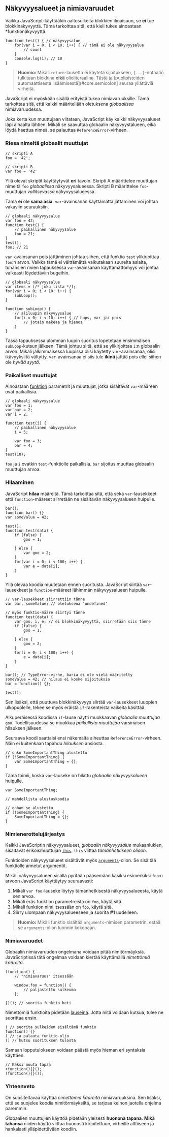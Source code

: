 ## Näkyvyysalueet ja nimiavaruudet

Vaikka JavaScript-käyttääkin aaltosulkeita blokkien ilmaisuun, se **ei** tue blokkinäkyvyyttä. Tämä tarkoittaa sitä, että kieli tukee ainoastaan *funktionäkyvyyttä.

    function test() { // näkyvyysalue
        for(var i = 0; i < 10; i++) { // tämä ei ole näkyvyysalue
            // count
        }
        console.log(i); // 10
    }

> **Huomio:** Mikäli `return`-lausetta ei käytetä sijoitukseen, `{...}`-notaatio tulkitaan blokkina **eikä** olioliteraalina. Tästä ja [puolipisteiden automaattisesta lisäämisestä](#core.semicolon] seuraa yllättäviä virheitä.

JavaScript ei myöskään sisällä erityistä tukea nimiavaruuksille. Tämä tarkoittaa sitä, että kaikki määritellään oletuksena *globaalissa* nimiavaruudessa.

Joka kerta kun muuttujaan viitataan, JavaScript käy kaikki näkyvyysalueet läpi alhaalta lähtien. Mikäli se saavuttaa globaalin näkyvyystalueen, eikä löydä haettua nimeä, se palauttaa `ReferenceError`-virheen.

### Riesa nimeltä globaalit muuttujat

    // skripti A
    foo = '42';

    // skripti B
    var foo = '42'

Yllä olevat skriptit käyttäytyvät **eri** tavoin. Skripti A määrittelee muuttujan nimeltä `foo` *globaalissa* näkyvyysalueessa. Skripti B määrittelee `foo`-muuttujan *vallitsevassa* näkyvyysalueessa.

Tämä **ei** ole **sama asia**. `var`-avainsanan käyttämättä jättäminen voi johtaa vakaviin seurauksiin.

    // globaali näkyvyysalue
    var foo = 42;
    function test() {
        // paikallinen näkyvyysalue
        foo = 21;
    }
    test();
    foo; // 21

`var`-avainsanan pois jättäminen johtaa siihen, että funktio `test` ylikirjoittaa `foo`:n arvon. Vaikka tämä ei välttämättä vaikutakaan suurelta asialta, tuhansien rivien tapauksessa `var`-avainsanan käyttämättömyys voi johtaa vaikeasti löydettäviin bugeihin.

    // globaali näkyvyysalue
    var items = [/* joku lista */];
    for(var i = 0; i < 10; i++) {
        subLoop();
    }

    function subLoop() {
        // aliluupin näkyvyysalue
        for(i = 0; i < 10; i++) { // hups, var jäi pois
            // jotain makeaa ja hienoa
        }
    }

Tässä tapauksessa ulomman luupin suoritus lopetetaan ensimmäisen `subLoop`-kutsun jälkeen. Tämä johtuu siitä, että se ylikirjoittaa `i`:n globaalin arvon. Mikäli jälkimmäisessä luupissa olisi käytetty `var`-avainsanaa, olisi ikävyyksiltä vältytty. `var`-avainsanaa ei siis tule **ikinä** jättää pois ellei siihen ole *hyvää syytä*.

### Paikalliset muuttujat

Ainoastaan [funktion](#function.general) parametrit ja muuttujat, jotka sisältävät `var`-määreen ovat paikallisia.

    // globaali näkyvyysalue
    var foo = 1;
    var bar = 2;
    var i = 2;

    function test(i) {
        // paikallinen näkyvyysalue
        i = 5;

        var foo = 3;
        bar = 4;
    }
    test(10);

`foo` ja `i` ovatkin `test`-funktiolle paikallisia. `bar` sijoitus muuttaa globaalin muuttujan arvoa.

### Hilaaminen

JavaScript **hilaa** määreitä. Tämä tarkoittaa sitä, että sekä `var`-lausekkeet että `function`-määreet siirretään ne sisältävän näkyvyysalueen huipulle.

    bar();
    function bar() {}
    var someValue = 42;

    test();
    function test(data) {
        if (false) {
            goo = 1;

        } else {
            var goo = 2;
        }
        for(var i = 0; i < 100; i++) {
            var e = data[i];
        }
    }

Yllä olevaa koodia muutetaan ennen suoritusta. JavaScript siirtää `var`-lausekkeet ja `function`-määreet lähimmän näkyvyysalueen huipulle.

    // var-lausekkeet siirrettiin tänne
    var bar, someValue; // oletuksena 'undefined'

    // myös funktio-määre siirtyi tänne
    function test(data) {
        var goo, i, e; // ei blokkinäkyvyyttä, siirretään siis tänne
        if (false) {
            goo = 1;

        } else {
            goo = 2;
        }
        for(i = 0; i < 100; i++) {
            e = data[i];
        }
    }

    bar(); // TypeError-virhe, baria ei ole vielä määritelty
    someValue = 42; // hilaus ei koske sijoituksia
    bar = function() {};

    test();

Sen lisäksi, että puuttuva blokkinäkyvyys siirtää `var`-lausekkeet luuppien ulkopuolelle, tekee se myös eräistä `if`-rakenteista vaikeita käsittää.

Alkuperäisessä koodissa `if`-lause näytti muokkaavan *globaalia muuttujaa* `goo`. Todellisuudessa se muokkaa *paikallista muuttujaa* varsinaisen hilauksen jälkeen.

Seuraava koodi saattaisi ensi näkemältä aiheuttaa `ReferenceError`-virheen. Näin ei kuitenkaan tapahdu *hilauksen* ansiosta.

    // onko SomeImportantThing alustettu
    if (!SomeImportantThing) {
        var SomeImportantThing = {};
    }

Tämä toimii, koska `var`-lauseke on hilattu *globaalin näkyvyysalueen* huipulle.

    var SomeImportantThing;

    // mahdollista alustuskoodia

    // onhan se alustettu
    if (!SomeImportantThing) {
        SomeImportantThing = {};
    }

### Nimienerottelujärjestys

Kaikki JavaScriptin näkyvyysalueet, *globaalin näkyvyysalue* mukaanlukien, sisältävät erikoismuuttujan [`this`](#function.this). `this` viittaa *tämänhetkiseen olioon*.

Funktioiden näkyvyysalueet sisältävät myös [`arguments`](#function.arguments)-olion. Se sisältää funktiolle annetut argumentit.

Mikäli näkyvyysalueen sisällä pyritään pääsemään käsiksi esimerkiksi `foo`:n arvoon JavaScript käyttäytyy seuraavasti:

 1. Mikäli `var foo`-lauseke löytyy tämänhetkisestä näkyvyysalueesta, käytä sen arvoa.
 2. Mikäli eräs funktion parametreista on `foo`, käytä sitä.
 3. Mikäli funktion nimi itsessään on `foo`, käytä sitä.
 4. Siirry ulompaan näkyvyysalueeseen ja suorita **#1** uudelleen.

> **Huomio:** Mikäli funktio sisältää `arguments`-nimisen parametrin, estää se `arguments`-olion luonnin kokonaan.

### Nimiavaruudet

Globaalin nimiavaruuden ongelmana voidaan pitää nimitörmäyksiä. JavaScriptissä tätä ongelmaa voidaan kiertää käyttämällä *nimettömiä kääreitä*.

    (function() {
        // "nimiavaruus" itsessään
        
        window.foo = function() {
            // paljastettu sulkeuma
        };

    })(); // suorita funktio heti

Nimettömiä funktioita pidetään [lauseina](#function.general). Jotta niitä voidaan kutsua, tulee ne suorittaa ensin.

    ( // suorita sulkeiden sisältämä funktio
    function() {}
    ) // ja palauta funktio-olio
    () // kutsu suorituksen tulosta

Samaan lopputulokseen voidaan päästä myös hieman eri syntaksia käyttäen.

    // Kaksi muuta tapaa
    +function(){}();
    (function(){}());

### Yhteenveto

On suositeltavaa käyttää *nimettömiä kääreitä* nimiavaruuksina. Sen lisäksi, että se suojelee koodia nimitörmäyksiltä, se tarjoaa keinon jaotella ohjelma paremmin.

Globaalien muuttujien käyttöä pidetään yleisesti **huonona tapana**. **Mikä tahansa** niiden käyttö viittaa huonosti kirjoitettuun, virheille alttiiseen ja hankalasti ylläpidettävään koodiin.

